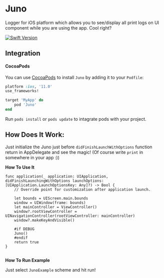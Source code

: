 # Juno

Logger for iOS platform which allows you to see/display all print logs on UI component while you are using the app. Cool right?

[![Swift Version][swift-image]][swift-url]

## Integration

#### CocoaPods
You can use [CocoaPods](http://cocoapods.org/) to install `Juno` by adding it to your `Podfile`:

```ruby
platform :ios, '11.0'
use_frameworks!

target 'MyApp' do
	pod 'Juno'
end
```
Run `pods install` or `pods update` to intagrate pods with your project.


## How Does It Work:

Just initialize the Juno just before `didFinishLaunchWithOptions` function return in AppDelegate and see the magic! (Of course write `print` in somewhere in your app :))

**How To Use It**

```
func application(_ application: UIApplication, didFinishLaunchingWithOptions launchOptions: [UIApplication.LaunchOptionsKey: Any]?) -> Bool {
    // Override point for customization after application launch.
        
    let bounds = UIScreen.main.bounds
    window = UIWindow(frame: bounds)
    let mainController = ViewController()
    window?.rootViewController = UINavigationController(rootViewController: mainController)
    window?.makeKeyAndVisible()

    #if DEBUG
    Juno()
    #endif
    return true
}
    
 ```
**How To Run Example**

Just select `JunoExample` scheme and hit run!

[swift-image]:https://img.shields.io/badge/swift-5.0-orange.svg
[swift-url]: https://swift.org/
